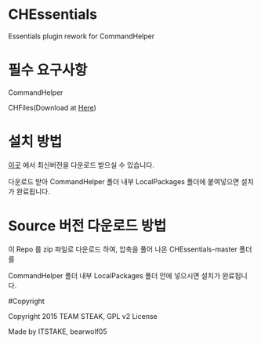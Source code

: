 # CHEssentials
Essentials plugin rework for CommandHelper

# 필수 요구사항

CommandHelper

CHFiles(Download at [Here](https://github.com/steakteam/CHFiles/releases))


# 설치 방법

[이곳](https://github.com/steakteam/CHEssentials/releases) 에서 최신버전을 다운로드 받으실 수 있습니다.

다운로드 받아 CommandHelper 폴더 내부 LocalPackages 폴더에 붙여넣으면 설치가 완료됩니다.

# Source 버전 다운로드 방법

이 Repo 를 zip 파일로 다운로드 하여, 압축을 풀어 나온 CHEssentials-master 폴더를

CommandHelper 폴더 내부 LocalPackages 폴더 안에 넣으시면 설치가 완료됩니다.
	    
#Copyright

Copyright 2015 TEAM STEAK, GPL v2 License

Made by ITSTAKE, bearwolf05
		

